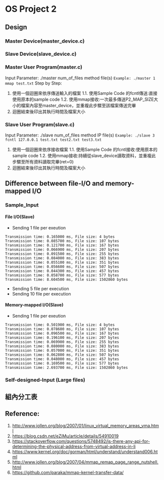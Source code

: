 # OS Project 2
## Design
### Master Device(master_device.c)
### Slave Device(slave_device.c)
### Master User Program(master.c)
Input Parameter: ./master num_of_files method file(s)
`Example: ./master 1 mmap test.txt`
Step by Step:
1. 使用一個迴圈來依序傳送輸入的檔案
1.1. 使用Sample Code 的fcntl傳送:直接使用原本的sample code
1.2. 使用mmap接收:一次最多傳送P2_MAP_SIZE大小的檔案內容至master_device，並重複此步驟至該檔案傳送完畢
2. 迴圈結束後印出其執行時間及檔案大小
### Slave User Program(slave.c)
Input Parameter: ./slave num_of_files method IP file(s)
`Example: ./slave 3 fcntl 127.0.0.1 test.txt test2.txt test3.txt`
1. 使用一個迴圈來依序接收檔案
1.1. 使用Sample Code 的fcntl接收:使用原本的sample code
1.2. 使用mmap接收:持續從slave_device讀取資料，並重複此步驟至所有資料讀取完畢(ret=0)
2. 迴圈結束後印出其執行時間及檔案大小
## Difference between file-I/O and memory-mapped I/O
### Sample_Input
#### File I/O(Slave)
* Sending 1 file per exeution
```
Transmission time: 0.165000 ms, File size: 4 bytes
Transmission time: 0.085700 ms, File size: 107 bytes
Transmission time: 0.121700 ms, File size: 167 bytes
Transmission time: 0.066900 ms, File size: 207 bytes
Transmission time: 0.091500 ms, File size: 255 bytes
Transmission time: 0.084000 ms, File size: 383 bytes
Transmission time: 0.055100 ms, File size: 351 bytes
Transmission time: 0.056600 ms, File size: 507 bytes
Transmission time: 0.044300 ms, File size: 457 bytes
Transmission time: 0.058700 ms, File size: 577 bytes
Transmission time: 8.604500 ms, File size: 1502860 bytes
```
* Sending 5 file per execution
* Sending 10 file per execution
#### Memory-mapped I/O(Slave)
* Sending 1 file per exeution
```
Transmission time: 0.501900 ms, File size: 4 bytes
Transmission time: 0.078600 ms, File size: 107 bytes
Transmission time: 0.096500 ms, File size: 167 bytes
Transmission time: 0.196100 ms, File size: 207 bytes
Transmission time: 0.069900 ms, File size: 255 bytes
Transmission time: 0.080000 ms, File size: 383 bytes
Transmission time: 0.057000 ms, File size: 351 bytes
Transmission time: 0.062800 ms, File size: 507 bytes
Transmission time: 0.048000 ms, File size: 457 bytes
Transmission time: 0.169500 ms, File size: 577 bytes
Transmission time: 2.693700 ms, File size: 1502860 bytes
```
### Self-designed-Input (Large files)
## 組內分工表
## Reference:
1. http://www.jollen.org/blog/2007/01/linux_virtual_memory_areas_vma.html
2. https://blog.csdn.net/eZiMu/article/details/54910019
3. https://stackoverflow.com/questions/5748492/is-there-any-api-for-determining-the-physical-address-from-virtual-address-in-li
4. https://www.kernel.org/doc/gorman/html/understand/understand006.html
5. http://www.jollen.org/blog/2007/04/mmap_remap_page_range_nutshell.html
6. https://github.com/paraka/mmap-kernel-transfer-data/